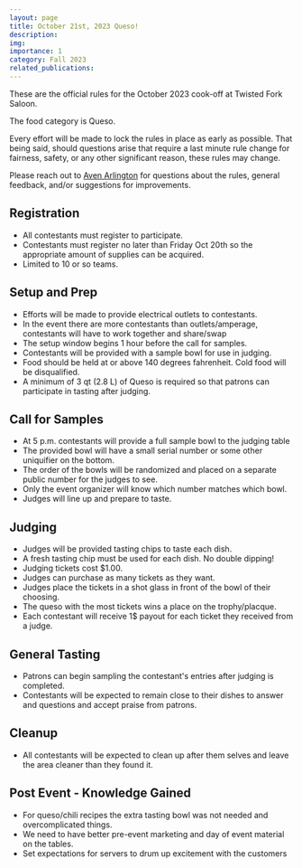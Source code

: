 ```yaml
---
layout: page
title: October 21st, 2023 Queso!
description:
img: 
importance: 1
category: Fall 2023
related_publications:
---
```


These are the official rules for the October 2023 cook-off at Twisted Fork Saloon.

The food category is Queso.

Every effort will be made to lock the rules in place as early as possible. That being said, should questions arise that require a last minute rule change for fairness, safety, or any other significant reason, these rules may change.

Please reach out to [Aven Arlington](mailto:aven.arlington@gmail.com) for questions about the rules, general feedback, and/or suggestions for improvements.

## Registration
- All contestants must register to participate.
- Contestants must register no later than Friday Oct 20th so the appropriate amount of supplies can be acquired.
- Limited to 10 or so teams.

## Setup and Prep
- Efforts will be made to provide electrical outlets to contestants. 
- In the event there are more contestants than outlets/amperage, contestants will have to work together and share/swap
- The setup window begins 1 hour before the call for samples.
- Contestants will be provided with a sample bowl for use in judging.
- Food should be held at or above 140 degrees fahrenheit. Cold food will be disqualified.
- A minimum of 3 qt (2.8 L) of Queso is required so that patrons can participate in tasting after judging.

## Call for Samples
- At 5 p.m. contestants will provide a full sample bowl to the judging table 
- The provided bowl will have a small serial number or some other uniquifier on the bottom. 
- The order of the bowls will be randomized and placed on a separate public number for the judges to see.
- Only the event organizer will know which number matches which bowl.
- Judges will line up and prepare to taste.

## Judging
- Judges will be provided tasting chips to taste each dish.
- A fresh tasting chip must be used for each dish. No double dipping!
- Judging tickets cost $1.00.
- Judges can purchase as many tickets as they want.
- Judges place the tickets in a shot glass in front of the bowl of their choosing.
- The queso with the most tickets wins a place on the trophy/placque.
- Each contestant will receive 1$ payout for each ticket they received from a judge.

## General Tasting
- Patrons can begin sampling the contestant's entries after judging is completed.
- Contestants will be expected to remain close to their dishes to answer and questions and accept praise from patrons.

## Cleanup
- All contestants will be expected to clean up after them selves and leave the area cleaner than they found it.


## Post Event - Knowledge Gained
- For queso/chili recipes the extra tasting bowl was not needed and overcomplicated things.
- We need to have better pre-event marketing and day of event material on the tables.
- Set expectations for servers to drum up excitement with the customers
